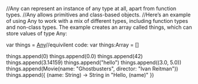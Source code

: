 //Any can represent an instance of any type at all, apart from function types.
//Any allows primitives and class-based objects.
//Here’s an example of using Any to work with a mix of different types, including function types and non-class types. The example creates an array called things, which can store values of type Any:

var things = [Any]()//equivilent code: var things:Array<Any> = []

 
things.append(0)
things.append(0.0)
things.append(42)
things.append(3.14159)
things.append("hello")
things.append((3.0, 5.0))
things.append(Movie(name: "Ghostbusters", director: "Ivan Reitman"))
things.append({ (name: String) -> String in "Hello, \(name)" })
